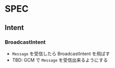 # SPEC

## Intent

### BroadcastIntent

- `Message` を受信したら BroadcastIntent を飛ばす
- TBD: GCM で `Message` を受信出来るようにする
